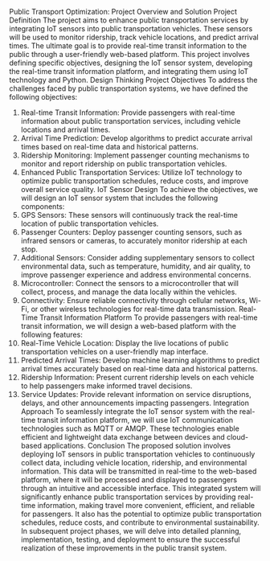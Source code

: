 Public Transport Optimization: Project Overview and Solution
Project Definition
The project aims to enhance public transportation services by integrating IoT sensors into public transportation vehicles. These sensors will be used to monitor ridership, track vehicle locations, and predict arrival times. The ultimate goal is to provide real-time transit information to the public through a user-friendly web-based platform. This project involves defining specific objectives, designing the IoT sensor system, developing the real-time transit information platform, and integrating them using IoT technology and Python.
Design Thinking
Project Objectives
To address the challenges faced by public transportation systems, we have defined the following objectives:
1. Real-time Transit Information: Provide passengers with real-time information about public transportation services, including vehicle locations and arrival times.
2. Arrival Time Prediction: Develop algorithms to predict accurate arrival times based on real-time data and historical patterns.
3. Ridership Monitoring: Implement passenger counting mechanisms to monitor and report ridership on public transportation vehicles.
4. Enhanced Public Transportation Services: Utilize IoT technology to optimize public transportation schedules, reduce costs, and improve overall service quality.
IoT Sensor Design
To achieve the objectives, we will design an IoT sensor system that includes the following components:
1. GPS Sensors: These sensors will continuously track the real-time location of public transportation vehicles.
2. Passenger Counters: Deploy passenger counting sensors, such as infrared sensors or cameras, to accurately monitor ridership at each stop.
3. Additional Sensors: Consider adding supplementary sensors to collect environmental data, such as temperature, humidity, and air quality, to improve passenger experience and address environmental concerns.
4. Microcontroller: Connect the sensors to a microcontroller that will collect, process, and manage the data locally within the vehicles.
5. Connectivity: Ensure reliable connectivity through cellular networks, Wi-Fi, or other wireless technologies for real-time data transmission.
Real-Time Transit Information Platform
To provide passengers with real-time transit information, we will design a web-based platform with the following features:
1. Real-Time Vehicle Location: Display the live locations of public transportation vehicles on a user-friendly map interface.
2. Predicted Arrival Times: Develop machine learning algorithms to predict arrival times accurately based on real-time data and historical patterns.
3. Ridership Information: Present current ridership levels on each vehicle to help passengers make informed travel decisions.
4. Service Updates: Provide relevant information on service disruptions, delays, and other announcements impacting passengers.
Integration Approach
To seamlessly integrate the IoT sensor system with the real-time transit information platform, we will use IoT communication technologies such as MQTT or AMQP. These technologies enable efficient and lightweight data exchange between devices and cloud-based applications.
Conclusion
The proposed solution involves deploying IoT sensors in public transportation vehicles to continuously collect data, including vehicle location, ridership, and environmental information. This data will be transmitted in real-time to the web-based platform, where it will be processed and displayed to passengers through an intuitive and accessible interface.
This integrated system will significantly enhance public transportation services by providing real-time information, making travel more convenient, efficient, and reliable for passengers. It also has the potential to optimize public transportation schedules, reduce costs, and contribute to environmental sustainability.
In subsequent project phases, we will delve into detailed planning, implementation, testing, and deployment to ensure the successful realization of these improvements in the public transit system.
